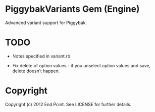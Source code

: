 PiggybakVariants Gem (Engine)
========

Advanced variant support for Piggybak.


TODO
========

* Notes specified in variant.rb

* Fix delete of option values - if you unselect option values and save, delete doesn't happen.


Copyright
========

Copyright (c) 2012 End Point. See LICENSE for further details.
